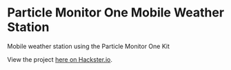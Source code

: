 # Particle Monitor One Mobile Weather Station

Mobile weather station using the Particle Monitor One Kit

View the project [here on Hackster.io](https://www.hackster.io/gatoninja236/mobile-weather-station-using-particle-s-monitor-one-kit-64485b).
